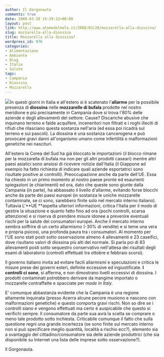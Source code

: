```yaml
---
author: Il Gorgonauta
comments: true
date: 2008-03-28 15:29:22+00:00
layout: post
link: http://www.atomodelmale.it/2008/03/28/mozzarella-alla-diossina/
slug: mozzarella-alla-diossina
title: Mozzarella alla diossina?
wordpress_id: 976
categories:
- Alimentazione
- Ambiente
- Blog
- Italia
- Salute
tags:
- Campania
- Diossina
- Mozzarella
---
```


![](http://www.atomodelmale.it/wp-content/uploads/2008/10/droppedimage-300x300.png)In questi giorni in Italia e all'estero si è scatenato l'**allarme** per la possibile presenza di **diossina** nelle **mozzarelle di bufala** prodotte nel nostro meridione e più precisamente in Campania dove si trova l'80% delle aziende e degli allevamenti del settore. Cause? Discariche abusive che inquinano terreno e falde acquifere, inceneritori non filtrati e i roghi illeciti di rifiuti che rilasciano questa sostanza nell'aria (ed essa poi ricadrà sul terreno e sui pascoli). La diossina è una sostanza cancerogena e può provocare gravi danni all'organismo umano come infertilità o malformazioni genetiche nei nascituri.

All'estero la Corea del Sud ha già bloccato le importazioni (il blocco rimane per la mozzarella di bufala ma non per gli altri prodotti caseari) mentre altri paesi asiatici sono ansiosi di ricevere notizie dall'Italia (il Giappone ad esempio ha fatto richiesta di indicare quali aziende esportatrici sono risultate positive ai controlli). Preoccupazione anche da parte dell'UE. Essa ha chiesto in un primo momento al nostro paese pronte ed esaurienti spiegazioni (e chiarimenti) ed ora, dato che queste sono giunte dalla Campania (in parte), ha abbassato il livello d'allarme, evitando forse blocchi anche da parte dei paesi europei (in sostanza le uniche mozzarelle contaminate, se ci sono, sarebbero finite solo nel mercato interno italiano). Tuttavia L'**UE **aspetta ulteriori informazioni, critica l'Italia per il modo di gestire la situazione e quanto fatto fino ad ora (pochi controlli, scarsa attenzione) e si riserva di prendere misure idonee a prevenire eventuali rischi per la salute dei consumatori europei.  Anche il mercato interno sembra soffrire di un certo allarmismo (-30% di vendite) e si teme una vera e propria psicosi, una profonda paura tra i consumatori. Al momento per l'UE sono stati posti sotto osservazione almeno 4 allevamenti e 23 caseifici, dove risultano valori di diossina più alti del normale. Si parla poi di 83 allevamenti posti sotto sequestro conservativo nell'attesa dei risultati degli esami di laboratorio (controlli effettuati tra ottobre e febbraio scorsi).

<!-- more -->


Il governo italiano invita ad evitare facili allarmismi e speculazioni e critica le misure prese dei governi esteri, definite eccessive ed ingiustificate. **I controlli ci sono**, si afferma, e non dimostrano livelli eccessivi di diossina. I prodotti contaminati potrebbero derivare da mangime importato o mozzarelle contraffatte e spacciate per _made in Italy_.

E' comunque abbastanza evidente che la Campania è una regione altamente inquinata (presso Acerra alcune pecore muoiono e nascono con malformazioni genetiche) e questo comporta gravi rischi. Non so dire se i controlli siano e vengono effettuati ma certo è auspicabile che questo si verifichi sempre. Il consumatore da parte sua avrà la scelta se comprare o meno tale prodotto sotto inchiesta. Criticabile comunque il fatto che sulla questione regni una grande incertezza (se sono finite sul mercato interno non si può specificare meglio quantità, località a rischio ecc?), elemento sia a svantaggio del cittadino/consumatore sia delle aziende produttrici (che sia disponibile su Internet una lista delle imprese sotto osservazione?).

Il Gorgonauta.
